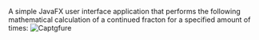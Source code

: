 A simple JavaFX user interface application that performs the following mathematical calculation of a continued fracton for a specified amount of times: 
![Captgfure](https://github.com/user-attachments/assets/cb5bb1d4-e5ab-4220-8ff8-138a4fe7690c)
